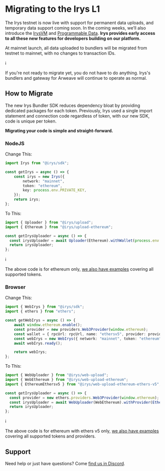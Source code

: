 # Migrating to the Irys L1

The Irys testnet is now live with support for permanent data uploads, and temporary data support coming soon. In the coming weeks, we’ll also introduce the [IrysVM](https://docs.irys.xyz/learn/why-build-on-irys/irysvm) and [Programmable Data](https://docs.irys.xyz/learn/why-build-on-irys/programmable-data). **Irys provides early access to all these new features for developers building on our platform.**

At mainnet launch, all data uploaded to bundlers will be migrated from testnet to mainnet, with no changes to transaction IDs.

ℹ️

If you're not ready to migrate yet, you do not have to do anything. Irys's bundlers and gateway for Arweave will continue to operate as normal.

## How to Migrate

The new Irys Bundler SDK reduces dependency bloat by providing dedicated packages for each token. Previously, Irys used a single import statement and connection code regardless of token, with our new SDK, code is unique per token.

**Migrating your code is simple and straight-forward.**

### NodeJS

Change This:

```typescript
import Irys from "@irys/sdk";

const getIrys = async () => {
	const irys = new Irys({
		network: "mainnet",
		token: "ethereum",
		key: process.env.PRIVATE_KEY,
	});
	return irys;
};
```

To This:

```typescript
import { Uploader } from "@irys/upload";
import { Ethereum } from "@irys/upload-ethereum";

const getIrysUploader = async () => {
  const irysUploader = await Uploader(Ethereum).withWallet(process.env.PRIVATE_KEY);
  return irysUploader;
};
```

ℹ️

The above code is for ethereum only, [we also have examples](https://docs.irys.xyz/build/d/sdk/setup) covering all supported tokens.

### Browser

Change This:

```typescript
import { WebIrys } from "@irys/sdk";
import { ethers } from "ethers";

const getWebIrys = async () => {
	await window.ethereum.enable();
	const provider = new providers.Web3Provider(window.ethereum);
	const wallet = { rpcUrl: rpcUrl, name: "ethersv5", provider: provider };
	const webIrys = new WebIrys({ network: "mainnet", token: "ethereum", wallet });
	await webIrys.ready();

	return webIrys;
};
```

To This:

```typescript
import { WebUploader } from "@irys/web-upload";
import { WebEthereum } from "@irys/web-upload-ethereum";
import { EthereumEthersv5 } from "@irys/web-upload-ethereum-ethers-v5";

const getIrysUploader = async () => {
  const provider = new ethers.providers.Web3Provider(window.ethereum);
  const irysUploader = await WebUploader(WebEthereum).withProvider(EthereumEthersv5(provider));
  return irysUploader;
};
```

ℹ️

The above code is for ethereum with ethers v5 only, [we also have examples](https://docs.irys.xyz/build/d/irys-in-the-browser) covering all supported tokens and providers.

## Support

Need help or just have questions? Come [find us in Discord](https://discord.gg/irys).